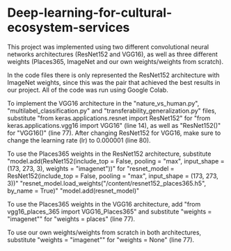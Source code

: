 # Deep-learning-for-cultural-ecosystem-services

This project was implemented using two different convolutional neural networks architectures (ResNet152 and VGG16), as well as three different weights (Places365, ImageNet and our own weights/weights from scratch).

In the code files there is only represented the ResNet152 architecture with ImageNet weights, since this was the pair that achieved the best results in our project.
All of the code was run using Google Colab. 

To implement the VGG16 architecture in the "nature_vs_human.py", "multilabel_classification.py" and "transferability_generalization.py" files, substitute "from keras.applications.resnet import ResNet152" for "from keras.applications.vgg16 import VGG16" (line 14), as well as "ResNet152()" for "VGG16()" (line 77). After changing ResNet152 for VGG16, make sure to change the learning rate (lr) to 0.000001 (line 80).

To use the Places365 weights in the ResNet152 architecture, substitute "model.add(ResNet152(include_top = False, pooling = "max", input_shape = (173, 273, 3), weights = "imagenet"))" for "resnet_model = ResNet152(include_top = False, pooling = "max", input_shape = (173, 273, 3))"
                            "resnet_model.load_weights("/content/resnet152_places365.h5", by_name = True)"
                            "model.add(resnet_model)"  
                            
To use the Places365 weights in the VGG16 architecture, add "from vgg16_places_365 import VGG16_Places365" and substitute "weights = "imagenet"" for "weights = places" (line 77).

To use our own weights/weights from scratch in both architectures, substitute "weights = "imagenet"" for "weights = None" (line 77).
